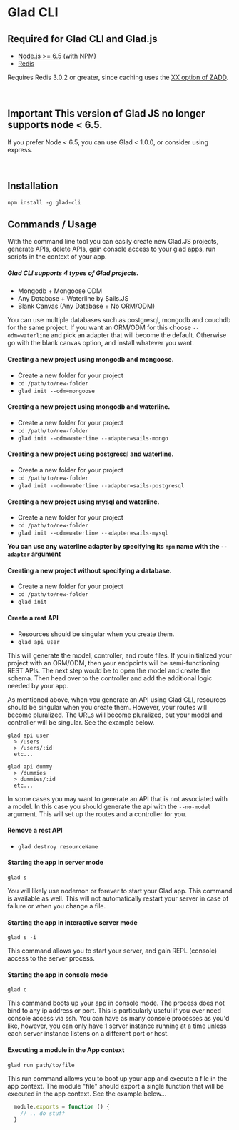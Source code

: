 # Glad CLI

## Required for Glad CLI and Glad.js

* [Node.js >= 6.5](http://nodejs.org/) (with NPM)
* [Redis](http://redis.io/)

Requires Redis 3.0.2 or greater, since caching uses the [XX option of ZADD](https://redis.io/commands/zadd#zadd-options-redis-302-or-greater).

<br>

## Important This version of Glad JS no longer supports node < 6.5.

If you prefer Node < 6.5, you can use Glad < 1.0.0, or consider using express.

<br>

## Installation

`npm install -g glad-cli`

## Commands / Usage

With the command line tool you can easily create new Glad.JS projects, generate APIs, delete APIs, gain console access to your glad apps, run
scripts in the context of your app.

##### Glad CLI supports 4 types of Glad projects.

- Mongodb + Mongoose ODM
- Any Database + Waterline by Sails.JS
- Blank Canvas (Any Database + No ORM/ODM)

You can use multiple databases such as postgresql, mongodb and couchdb for the same project.
If you want an ORM/ODM for this choose `--odm=waterline` and pick an adapter that will become the default.
Otherwise go with the blank canvas option, and install whatever you want.


#### Creating a new project using mongodb and mongoose.

- Create a new folder for your project
- `cd /path/to/new-folder`
- `glad init --odm=mongoose`


#### Creating a new project using mongodb and waterline.

- Create a new folder for your project
- `cd /path/to/new-folder`
- `glad init --odm=waterline --adapter=sails-mongo`


#### Creating a new project using postgresql and waterline.

- Create a new folder for your project
- `cd /path/to/new-folder`
- `glad init --odm=waterline --adapter=sails-postgresql`

#### Creating a new project using mysql and waterline.

- Create a new folder for your project
- `cd /path/to/new-folder`
- `glad init --odm=waterline --adapter=sails-mysql`


**You can use any waterline adapter by specifying its `npm` name with the `--adapter` argument**


#### Creating a new project without specifying a database.

- Create a new folder for your project
- `cd /path/to/new-folder`
- `glad init`


#### Create a rest API

- Resources should be singular when you create them.
- `glad api user`

This will generate the model, controller, and route files.
If you initialized your project with an ORM/ODM, then your endpoints will be semi-functioning REST APIs.
The next step would be to open the model and create the schema. Then head over to the controller and add the additional logic needed by your app.

As mentioned above, when you generate an API using Glad CLI, resources should be singular when you create them. However, your routes will become pluralized. The URLs will become pluralized, but your model and controller will be singular. See the example below.

```
glad api user
  > /users
  > /users/:id
  etc...

glad api dummy
  > /dummies
  > dummies/:id
  etc...
```

In some cases you may want to generate an API that is not associated with a model. In this case you should generate the api with the `--no-model` argument. This will set up the routes and a controller for you.


#### Remove a rest API

- `glad destroy resourceName`


#### Starting the app in server mode

`glad s`

You will likely use nodemon or forever to start your Glad app. This command is available as well. This will not automatically restart your server in case of failure or when you change a file.


#### Starting the app in interactive server mode

`glad s -i`

This command allows you to start your server, and gain REPL (console) access to the server process.


#### Starting the app in console mode

`glad c`

This command boots up your app in console mode. The process does not bind to any ip address or port. This is particularly useful if you ever need console access via ssh. You can have as many console processes as you'd like, however, you can only have 1 server instance running at a time unless each server instance listens on a different port or host.

#### Executing a module in the App context

`glad run path/to/file`

This run command allows you to boot up your app and execute a file in the app context.
The module "file" should export a single function that will be executed in the app context.
See the example below...

```js
  module.exports = function () {
    // .. do stuff
  }
```
